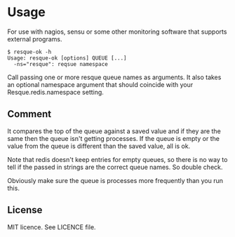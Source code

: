 # Usage

For use with nagios, sensu or some other monitoring software that supports
external programs.

	$ resque-ok -h
	Usage: resque-ok [options] QUEUE [...]
	  -ns="resque": reqsue namespace

Call passing one or more resque queue names as arguments. It also takes an
optional namespace argument that should coincide with your
Resque.redis.namespace setting.

## Comment

It compares the top of the queue against a saved value and if they are the same
then the queue isn't getting processes. If the queue is empty or the value from
the queue is different than the saved value, all is ok.

Note that redis doesn't keep entries for empty queues, so there is no way to
tell if the passed in strings are the correct queue names. So double check.

Obviously make sure the queue is processes more frequently than you run this.

## License

MIT licence. See LICENCE file.


